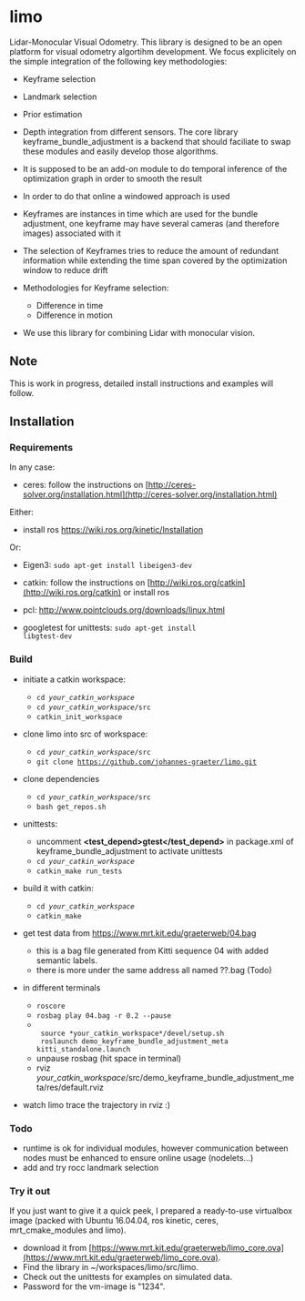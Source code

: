 # limo
Lidar-Monocular Visual Odometry.
This library is designed to be an open platform for visual odometry algortihm development.
We focus explicitely on the simple integration of the following key methodologies:
* Keyframe selection
* Landmark selection
* Prior estimation
* Depth integration from different sensors.
The core library keyframe_bundle_adjustment is a backend that should faciliate to swap these modules and easily develop those algorithms.

* It is supposed to be an add-on module to do temporal inference of the optimization graph in order to smooth the result
* In order to do that online a windowed approach is used
* Keyframes are instances in time which are used for the bundle adjustment, one keyframe may have several cameras (and therefore images) associated with it
* The selection of Keyframes tries to reduce the amount of redundant information while extending the time span covered by the optimization window to reduce drift
* Methodologies for Keyframe selection:
  * Difference in time
  * Difference in motion

* We use this library for combining Lidar with monocular vision.

## Note

This is work in progress, detailed install instructions and examples will follow.

## Installation

### Requirements

In any case:

* ceres: follow the instructions on [http://ceres-solver.org/installation.html](http://ceres-solver.org/installation.html)

Either:

* install ros https://wiki.ros.org/kinetic/Installation

Or:

* Eigen3: <code>sudo apt-get install libeigen3-dev</code>

* catkin: follow the instructions on [http://wiki.ros.org/catkin](http://wiki.ros.org/catkin) or install ros

* pcl: http://www.pointclouds.org/downloads/linux.html

* googletest for unittests: <code>sudo apt-get install libgtest-dev</code>

### Build

* initiate a catkin workspace:
    * <code>cd *your_catkin_workspace*</code>
    * <code>cd *your_catkin_workspace*/src</code>
    * <code>catkin_init_workspace</code>

* clone limo into src of workspace:
    * <code>cd *your_catkin_workspace*/src</code>
    * <code>git clone https://github.com/johannes-graeter/limo.git</code>

* clone dependencies 
    * <code>cd *your_catkin_workspace*/src</code>
    * <code>bash get_repos.sh</code>

* unittests:
    * uncomment **<test_depend>gtest</test_depend>** in package.xml of keyframe_bundle_adjustment to activate unittests
    * <code>cd *your_catkin_workspace*</code>
    * <code>catkin_make run_tests</code>

* build it with catkin:
    * <code>cd *your_catkin_workspace*</code>
    * <code>catkin_make</code>

* get test data from https://www.mrt.kit.edu/graeterweb/04.bag
    * this is a bag file generated from Kitti sequence 04 with added semantic labels.
    * there is more under the same address all named ??.bag (Todo)
* in different terminals
    * <code>roscore</code>
    * <code>rosbag play 04.bag -r 0.2 --pause</code>
    * <code>
       source *your_catkin_workspace*/devel/setup.sh
       roslaunch demo_keyframe_bundle_adjustment_meta kitti_standalone.launch</code>
    * unpause rosbag (hit space in terminal)
    * rviz *your_catkin_workspace*/src/demo_keyframe_bundle_adjustment_meta/res/default.rviz
 * watch limo trace the trajectory in rviz :)

### Todo
* runtime is ok for individual modules, however communication between nodes must be enhanced to ensure online usage (nodelets...)
* add and try rocc landmark selection

### Try it out

If you just want to give it a quick peek, I prepared a ready-to-use virtualbox image (packed with Ubuntu 16.04.04, ros kinetic, ceres, mrt_cmake_modules and limo).

* download it from [https://www.mrt.kit.edu/graeterweb/limo_core.ova](https://www.mrt.kit.edu/graeterweb/limo_core.ova).
* Find the library in ~/workspaces/limo/src/limo.
* Check out the unittests for examples on simulated data.
* Password for the vm-image is "1234".
